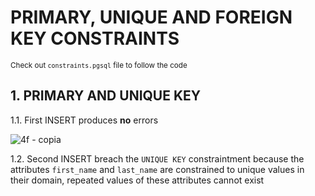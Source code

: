 # PRIMARY, UNIQUE AND FOREIGN KEY CONSTRAINTS
<sub> Check out `constraints.pgsql` file  to follow the code</sub>

## 1. PRIMARY AND UNIQUE KEY

1.1. First INSERT produces **no** errors

![4f - copia](https://github.com/RogerCL24/pgSQL/assets/90930371/312cd7e3-762e-444a-a4b2-82b6476fd0eb)

1.2. Second INSERT breach the `UNIQUE KEY` constraintment because the attributes `first_name` and `last_name` are constrained to unique values in their domain, repeated values of these attributes
cannot exist

